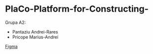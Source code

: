 # PlaCo-Platform-for-Constructing-

Grupa A2:
  - Pantaziu Andrei-Rares
  - Pricope Marius-Andrei

[Figma](https://www.figma.com/file/v3LJHxUyLLtWJ6LDMx1qQ0/Pages?type=design&node-id=0-1&mode=design&t=dMWnw2eI7tmambqX-0)
